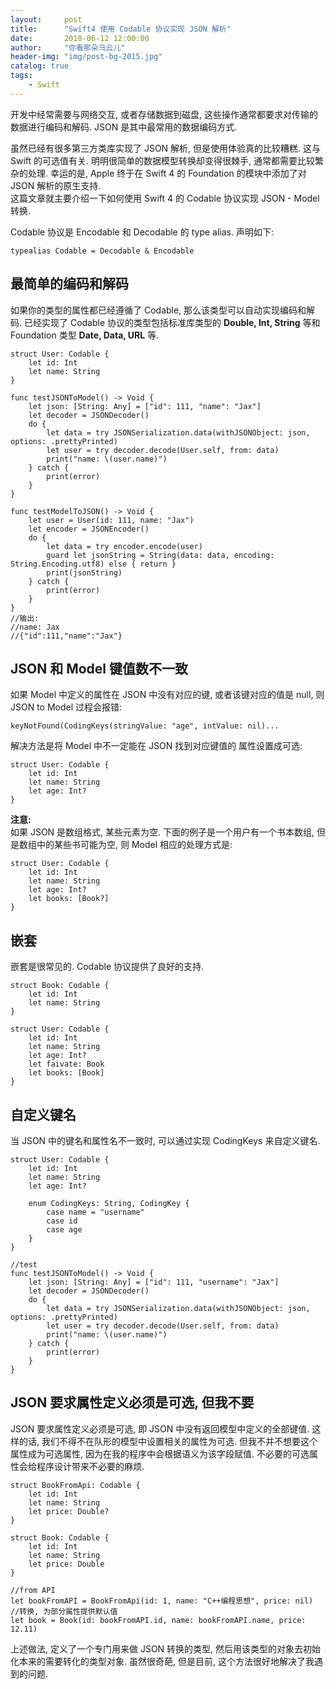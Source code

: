 ```yaml
---
layout:     post
title:      "Swift4 使用 Codable 协议实现 JSON 解析"
date:       2018-06-12 12:00:00
author:     "你看那朵乌云儿"
header-img: "img/post-bg-2015.jpg"
catalog: true
tags:
    - Swift
---
```


开发中经常需要与网络交互, 或者存储数据到磁盘, 这些操作通常都要求对传输的数据进行编码和解码. JSON 是其中最常用的数据编码方式.   

虽然已经有很多第三方类库实现了 JSON 解析, 但是使用体验真的比较糟糕. 这与 Swift 的可选值有关. 明明很简单的数据模型转换却变得很棘手, 通常都需要比较繁杂的处理. 
幸运的是, Apple 终于在 Swift 4 的 Foundation 的模块中添加了对 JSON 解析的原生支持.    
这篇文章就主要介绍一下如何使用 Swift 4 的 Codable 协议实现 JSON - Model 转换.

Codable 协议是 Encodable 和 Decodable 的 type alias. 声明如下:   
	
	typealias Codable = Decodable & Encodable
	
## 最简单的编码和解码

如果你的类型的属性都已经遵循了 Codable, 那么该类型可以自动实现编码和解码. 已经实现了 Codable 协议的类型包括标准库类型的 **Double, Int, String** 等和 Foundation 类型 **Date, Data, URL** 等.

	struct User: Codable {
   		let id: Int
   		let name: String
	}
	
	func testJSONToModel() -> Void {
        let json: [String: Any] = ["id": 111, "name": "Jax"]
        let decoder = JSONDecoder()
        do {
            let data = try JSONSerialization.data(withJSONObject: json, options: .prettyPrinted)
            let user = try decoder.decode(User.self, from: data)
            print("name: \(user.name)")
        } catch {
            print(error)
        }
    }
    
    func testModelToJSON() -> Void {
        let user = User(id: 111, name: "Jax")
        let encoder = JSONEncoder()
        do {
            let data = try encoder.encode(user)
            guard let jsonString = String(data: data, encoding: String.Encoding.utf8) else { return }
            print(jsonString)
        } catch {
            print(error)
        }
    }	
	//输出:
	//name: Jax
	//{"id":111,"name":"Jax"}

## JSON 和 Model 键值数不一致

如果 Model 中定义的属性在 JSON 中没有对应的键, 或者该键对应的值是 null, 则 JSON to Model 过程会报错:

	keyNotFound(CodingKeys(stringValue: "age", intValue: nil)...
	
解决方法是将 Model 中不一定能在 JSON 找到对应键值的 属性设置成可选:

	struct User: Codable {
		let id: Int
		let name: String
   		let age: Int?
	}

**注意:**  
如果 JSON 是数组格式, 某些元素为空. 下面的例子是一个用户有一个书本数组, 但是数组中的某些书可能为空, 则 Model 相应的处理方式是:

	struct User: Codable {
		let id: Int
		let name: String
   		let age: Int?
   		let books: [Book?]
	}

## 嵌套

嵌套是很常见的. Codable 协议提供了良好的支持.

	struct Book: Codable {
   		let id: Int
   		let name: String
	}

	struct User: Codable {
   		let id: Int
   		let name: String
   		let age: Int?
   		let faivate: Book
   		let books: [Book]
	}

## 自定义键名

当 JSON 中的键名和属性名不一致时, 可以通过实现 CodingKeys 来自定义键名.

	struct User: Codable {
   		let id: Int
	 	let name: String
   		let age: Int?
    
   		enum CodingKeys: String, CodingKey {
      		case name = "username"
			case id
			case age
		}
	}
	
	//test
	func testJSONToModel() -> Void {
        let json: [String: Any] = ["id": 111, "username": "Jax"]
        let decoder = JSONDecoder()
        do {
            let data = try JSONSerialization.data(withJSONObject: json, options: .prettyPrinted)
            let user = try decoder.decode(User.self, from: data)
            print("name: \(user.name)")
        } catch {
            print(error)
        }
    }

## JSON 要求属性定义必须是可选, 但我不要

JSON 要求属性定义必须是可选, 即 JSON 中没有返回模型中定义的全部键值. 这样的话, 我们不得不在队形的模型中设置相关的属性为可选. 但我不并不想要这个属性成为可选属性, 因为在我的程序中会根据语义为该字段赋值. 不必要的可选属性会给程序设计带来不必要的麻烦.

	struct BookFromApi: Codable {
   		let id: Int
   		let name: String
  		let price: Double?
	}

	struct Book: Codable {
   		let id: Int
   		let name: String
   		let price: Double
	}
	
	//from API
	let bookFromAPI = BookFromApi(id: 1, name: "C++编程思想", price: nil)
	//转换, 为部分属性提供默认值
	let book = Book(id: bookFromAPI.id, name: bookFromAPI.name, price: 12.11)
	
上述做法, 定义了一个专门用来做 JSON 转换的类型, 然后用该类型的对象去初始化本来的需要转化的类型对象. 虽然很奇葩, 但是目前, 这个方法很好地解决了我遇到的问题.

